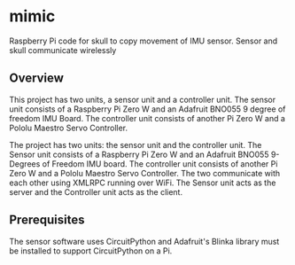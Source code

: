 # mimic
Raspberry Pi code for skull to copy movement of IMU sensor. Sensor and skull communicate wirelessly
## Overview
This project has two units, a sensor unit and a controller unit. The sensor unit consists of a Raspberry Pi Zero W and an Adafruit BNO055 9 degree of freedom IMU Board. The controller unit consists of another Pi Zero W and a Pololu Maestro Servo Controller. 

The project has two units: the sensor unit and the controller unit. The Sensor unit consists of a Raspberry Pi Zero W and an Adafruit BNO055 9-Degrees of Freedom IMU board. The controller unit consists of another Pi Zero W and a Pololu Maestro Servo Controller. The two communicate with each other using XMLRPC running over WiFi. The Sensor unit acts as the server and the Controller unit acts as the client. 
## Prerequisites
The sensor software uses CircuitPython and Adafruit's Blinka library must be installed to support CircuitPython on a Pi.

